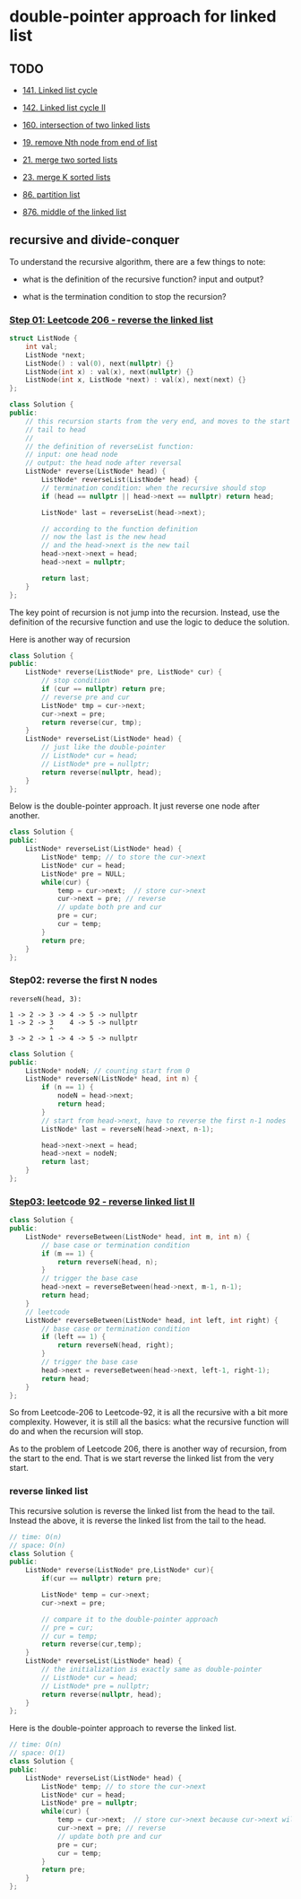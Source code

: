# double-pointer approach for linked list

## TODO

* [141. Linked list cycle](https://leetcode.com/problems/linked-list-cycle/)

* [142. Linked list cycle II](https://leetcode.com/problems/linked-list-cycle-ii/)

* [160. intersection of two linked lists](https://leetcode.com/problems/intersection-of-two-linked-lists/)

* [19. remove Nth node from end of list]()

* [21. merge two sorted lists](https://leetcode.com/problems/merge-two-sorted-lists/)

* [23. merge K sorted lists](https://leetcode.com/problems/merge-k-sorted-lists/)

* [86. partition list](https://leetcode.com/problems/partition-list/)

* [876. middle of the linked list](https://leetcode.com/problems/middle-of-the-linked-list/)

## recursive and divide-conquer

To understand the recursive algorithm, there are a few things to note:

* what is the definition of the recursive function? input and output?

* what is the termination condition to stop the recursion?

### [Step 01: Leetcode 206 - reverse the linked list](https://leetcode.com/problems/reverse-linked-list/)

```C++
struct ListNode {
    int val;
    ListNode *next;
    ListNode() : val(0), next(nullptr) {}
    ListNode(int x) : val(x), next(nullptr) {}
    ListNode(int x, ListNode *next) : val(x), next(next) {}
};

class Solution {
public:
    // this recursion starts from the very end, and moves to the start
    // tail to head
    //
    // the definition of reverseList function:
    // input: one head node
    // output: the head node after reversal
    ListNode* reverse(ListNode* head) {
        ListNode* reverseList(ListNode* head) {
        // termination condition: when the recursive should stop
        if (head == nullptr || head->next == nullptr) return head;

        ListNode* last = reverseList(head->next);

        // according to the function definition
        // now the last is the new head
        // and the head->next is the new tail
        head->next->next = head;
        head->next = nullptr;

        return last;    
    }
};
```

The key point of recursion is not jump into the recursion. Instead, use the definition of the recursive function and use the logic to deduce the solution.

Here is another way of recursion

```C++
class Solution {
public:
    ListNode* reverse(ListNode* pre, ListNode* cur) {
        // stop condition
        if (cur == nullptr) return pre;
        // reverse pre and cur
        ListNode* tmp = cur->next;
        cur->next = pre;
        return reverse(cur, tmp);
    }
    ListNode* reverseList(ListNode* head) {
        // just like the double-pointer
        // ListNode* cur = head;
        // ListNode* pre = nullptr;
        return reverse(nullptr, head);
    }
}; 
```

Below is the double-pointer approach. It just reverse one node after another.

```C++
class Solution {
public:
    ListNode* reverseList(ListNode* head) {
        ListNode* temp; // to store the cur->next
        ListNode* cur = head;
        ListNode* pre = NULL;
        while(cur) {
            temp = cur->next;  // store cur->next
            cur->next = pre; // reverse
            // update both pre and cur
            pre = cur;
            cur = temp;
        }
        return pre;
    }
};
```

### Step02: reverse the first N nodes

```
reverseN(head, 3):

1 -> 2 -> 3 -> 4 -> 5 -> nullptr
1 -> 2 -> 3    4 -> 5 -> nullptr
          ^
3 -> 2 -> 1 -> 4 -> 5 -> nullptr         
```

```C++
class Solution {
public:
    ListNode* nodeN; // counting start from 0
    ListNode* reverseN(ListNode* head, int n) {
        if (n == 1) {
            nodeN = head->next;
            return head;
        }
        // start from head->next, have to reverse the first n-1 nodes
        ListNode* last = reverseN(head->next, n-1);

        head->next->next = head;
        head->next = nodeN;
        return last;
    }
};
```

### [Step03: leetcode 92 - reverse linked list II](https://leetcode.com/problems/reverse-linked-list-ii/)

```C++
class Solution {
public:
    ListNode* reverseBetween(ListNode* head, int m, int n) {
        // base case or termination condition
        if (m == 1) {
            return reverseN(head, n);
        }
        // trigger the base case
        head->next = reverseBetween(head->next, m-1, n-1);
        return head;
    }
    // leetcode  
    ListNode* reverseBetween(ListNode* head, int left, int right) {
        // base case or termination condition
        if (left == 1) {
            return reverseN(head, right);
        }
        // trigger the base case
        head->next = reverseBetween(head->next, left-1, right-1);
        return head;    
    }
};
```

So from Leetcode-206 to Leetcode-92, it is all the recursive with a bit more complexity. However, it is still all the basics: what the recursive function will do and when the recursion will stop.

As to the problem of Leetcode 206, there is another way of recursion, from the start to the end. That is we start reverse the linked list from the very start.

### reverse linked list

This recursive solution is reverse the linked list from the head to the tail.
Instead the above, it is reverse the linked list from the tail to the head.

```C++
// time: O(n)
// space: O(n)
class Solution {
public:
    ListNode* reverse(ListNode* pre,ListNode* cur){
        if(cur == nullptr) return pre;

        ListNode* temp = cur->next;
        cur->next = pre;

        // compare it to the double-pointer approach
        // pre = cur;
        // cur = temp;
        return reverse(cur,temp);
    }
    ListNode* reverseList(ListNode* head) {
        // the initialization is exactly same as double-pointer
        // ListNode* cur = head;
        // ListNode* pre = nullptr;
        return reverse(nullptr, head);
    }
};
```

Here is the double-pointer approach to reverse the linked list.

```C++
// time: O(n)
// space: O(1)
class Solution {
public:
    ListNode* reverseList(ListNode* head) {
        ListNode* temp; // to store the cur->next
        ListNode* cur = head;
        ListNode* pre = nullptr;
        while(cur) {
            temp = cur->next;  // store cur->next because cur->next will be modified next
            cur->next = pre; // reverse
            // update both pre and cur
            pre = cur;
            cur = temp;
        }
        return pre;
    }
};
```

